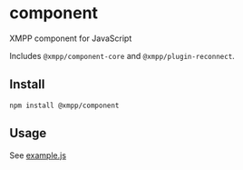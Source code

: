 # component

XMPP component for JavaScript

Includes `@xmpp/component-core` and `@xmpp/plugin-reconnect`.

## Install

```
npm install @xmpp/component
```

## Usage

See [example.js](https://github.com/node-xmpp/node-xmpp/tree/master/packages/component/example.js)
